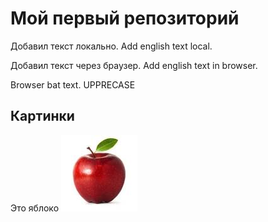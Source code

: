 # Мой первый репозиторий

Добавил текст локально. Add english text local.

Добавил текст через браузер. Add english text in browser.


Browser bat text.
UPPRECASE

## Картинки
Это яблоко
![Это яблоко](apple.jpeg)